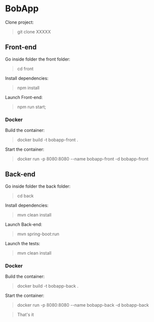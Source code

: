# BobApp

Clone project:

> git clone XXXXX

## Front-end 

Go inside folder the front folder:

> cd front

Install dependencies:

> npm install

Launch Front-end:

> npm run start;

### Docker

Build the container:

> docker build -t bobapp-front .  

Start the container:

> docker run -p 8080:8080 --name bobapp-front -d bobapp-front

## Back-end

Go inside folder the back folder:

> cd back

Install dependencies:

> mvn clean install

Launch Back-end:

>  mvn spring-boot:run

Launch the tests:

> mvn clean install

### Docker

Build the container:

> docker build -t bobapp-back .  

Start the container:

> docker run -p 8080:8080 --name bobapp-back -d bobapp-back 

> That's it